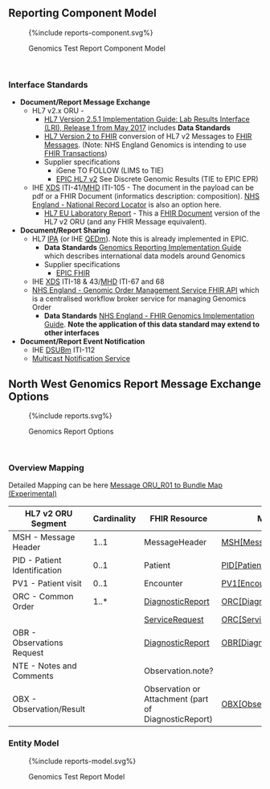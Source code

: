 
## Reporting Component Model

<figure>
{%include reports-component.svg%}
<p id="fX.X.X.X-X" class="figureTitle">Genomics Test Report Component Model</p>
</figure>
<br clear="all">

### Interface Standards

- **Document/Report Message Exchange**
    - HL7 v2.x ORU -
        - [HL7 Version 2.5.1 Implementation Guide: Lab Results Interface (LRI), Release 1 from May 2017](https://confluence.hl7.org/download/attachments/25559919/2018%2004%2003%20-%20V2%20LRI%20-%20Ch.%205%20CG%20and%20Code%20System%20Tables.pdf?api=v2) includes **Data Standards**
        - [HL7 Version 2 to FHIR](https://build.fhir.org/ig/HL7/v2-to-fhir/) conversion of HL7 v2 Messages to [FHIR Messages](https://hl7.org/fhir/R4/messaging.html). (Note: NHS England Genomics is intending to use [FHIR Transactions](https://hl7.org/fhir/R4/http.html#transaction))
        - Supplier specifications
            - iGene TO FOLLOW (LIMS to TIE)
            - [EPIC HL7 v2](https://open.epic.com/Interface/HL7v2) See Discrete Genomic Results (TIE to EPIC EPR)
    - IHE [XDS](https://profiles.ihe.net/ITI/TF/Volume1/ch-10.html) ITI-41/[MHD](https://profiles.ihe.net/ITI/MHD/index.html) ITI-105 - The document in the payload can be pdf or a FHIR Document (informatics description: composition). [NHS England - National Record Locator](https://digital.nhs.uk/developer/api-catalogue/national-record-locator-fhir) is also an option here.
        - [HL7 EU Laboratory Report](https://build.fhir.org/ig/hl7-eu/laboratory/) - This a [FHIR Document](https://hl7.org/fhir/R4/documents.html) version of the HL7 v2 ORU (and any FHIR Message equivalent).
- **Document/Report Sharing**
    - HL7 [IPA](https://build.fhir.org/ig/HL7/fhir-ipa/) (or IHE [QEDm](https://profiles.ihe.net/PCC/QEDm/)). Note this is already implemented in EPIC.
        - **Data Standards** [Genomics Reporting Implementation Guide](https://build.fhir.org/ig/HL7/genomics-reporting/index.html) which describes international data models around Genomics
        - Supplier specifications
            - [EPIC FHIR](https://fhir.epic.com/)
    - IHE [XDS](https://profiles.ihe.net/ITI/TF/Volume1/ch-10.html) ITI-18 & 43/[MHD](https://profiles.ihe.net/ITI/MHD/index.html) ITI-67 and 68
    - [NHS England - Genomic Order Management Service FHIR API](https://digital.nhs.uk/developer/api-catalogue/genomic-order-management-service-fhir) which is a centralised workflow broker service for managing Genomics Order
        - **Data Standards** [NHS England - FHIR Genomics Implementation Guide](https://simplifier.net/guide/fhir-genomics-implementation-guide). **Note the application of this data standard may extend to other interfaces**
- **Document/Report Event Notification**
    - IHE [DSUBm](https://profiles.ihe.net/ITI/DSUBm/index.html) ITI-112
    - [Multicast Notification Service](https://digital.nhs.uk/developer/api-catalogue/multicast-notification-service)


## North West Genomics Report Message Exchange Options

<figure>
{%include reports.svg%}
<p id="fX.X.X.X-X" class="figureTitle">Genomics Report Options</p>
</figure>
<br clear="all">

### Overview Mapping 

Detailed Mapping can be here [Message ORU_R01 to Bundle Map (Experimental)](https://build.fhir.org/ig/HL7/v2-to-fhir/ConceptMap-message-oru-r01-to-bundle.html)

| HL7 v2 ORU Segment           | Cardinality | FHIR Resource                                                 | Map                                                                                                               | 
|------------------------------|-------------|---------------------------------------------------------------|-------------------------------------------------------------------------------------------------------------------|
| MSH - Message Header         | 1..1        | MessageHeader                                                 | [MSH[MessageHeader]](https://build.fhir.org/ig/HL7/v2-to-fhir/ConceptMap-segment-msh-to-messageheader.html)       |
| PID - Patient Identification | 0..1        | Patient                                                       | [PID[Patient]](https://build.fhir.org/ig/HL7/v2-to-fhir/ConceptMap-segment-pid-to-patient.html)                   |    
| PV1 - Patient visit          | 0..1        | Encounter                                                     | [PV1[Encounter]](https://build.fhir.org/ig/HL7/v2-to-fhir/ConceptMap-segment-pv1-to-encounter.html)               | 
| ORC - Common Order           | 1..*        | [DiagnosticReport](StructureDefinition-DiagnosticReport.html) | [ORC[DiagnosticReport]](https://build.fhir.org/ig/HL7/v2-to-fhir/ConceptMap-segment-orc-to-diagnosticreport.html) |
|                              |             | [ServiceRequest](StructureDefinition-ServiceRequest.html)     | [ORC[ServiceRequest]](https://build.fhir.org/ig/HL7/v2-to-fhir/ConceptMap-segment-orc-to-servicerequest.html)     |
| OBR - Observations Request   |             | [DiagnosticReport](StructureDefinition-DiagnosticReport.html) | [OBR[DiagnosticReport]](https://build.fhir.org/ig/HL7/v2-to-fhir/ConceptMap-segment-obr-to-diagnosticreport.html) |
| NTE - Notes and Comments     |             | Observation.note?                                             |                                                                                                                   |
| OBX - Observation/Result     |             | Observation or Attachment (part of DiagnosticReport)          | [OBX[Observation]](https://build.fhir.org/ig/HL7/v2-to-fhir/ConceptMap-segment-obx-to-observation.html)           |                                                                                                          |

### Entity Model

<figure>
{%include reports-model.svg%}
<p id="fX.X.X.X-X" class="figureTitle">Genomics Test Report Model</p>
</figure>
<br clear="all">
